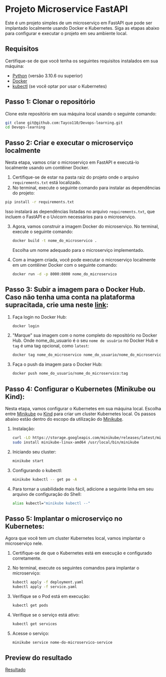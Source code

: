 # Projeto Microservice FastAPI

Este é um projeto simples de um microserviço em FastAPI que pode ser implantado localmente usando Docker e Kubernetes. Siga as etapas abaixo para configurar e executar o projeto em seu ambiente local.

## Requisitos

Certifique-se de que você tenha os seguintes requisitos instalados em sua máquina:

- [Python](https://www.python.org/downloads/) (versão 3.10.6 ou superior)
- [Docker](https://www.docker.com/get-started)
- [kubectl](https://kubernetes.io/docs/tasks/tools/install-kubectl/) (se você optar por usar o Kubernetes)

## Passo 1: Clonar o repositório

Clone este repositório em sua máquina local usando o seguinte comando:
  ```bash
  git clone git@github.com:Tayco110/Devops-learning.git
  cd Devops-learning
  ```

## Passo 2: Criar e executar o microserviço localmente

  Nesta etapa, vamos criar o microserviço em FastAPI e executá-lo localmente usando um contêiner Docker.

  1. Certifique-se de estar na pasta raiz do projeto onde o arquivo `requirements.txt` está localizado.
  2. No terminal, execute o seguinte comando para instalar as dependências do projeto:
  ```bash
  pip install -r requirements.txt
  ```
  Isso instalará as dependências listadas no arquivo `requirements.txt`, que incluem o FastAPI e o Uvicorn necessários para o microserviço.
  
  3. Agora, vamos construir a imagem Docker do microserviço. No terminal, execute o seguinte comando:
     ```bash
     docker build -t nome_do_microservico .
     ```
     Escolha um nome adequado para o microserviço implementado.
  
  4. Com a imagem criada, você pode executar o microserviço localmente em um contêiner Docker com o seguinte comando:
     ```bash
     docker run -d -p 8000:8000 nome_do_microservico
     ```
  ## Passo 3: Subir a imagem para o Docker Hub. Caso não tenha uma conta na plataforma supracitada, crie uma neste [link](https://hub.docker.com/signup):
  
  1. Faça login no Docker Hub:
     ```bash
     docker login
     ```
     
  2. "Marque" sua imagem com o nome completo do repositório no Docker Hub. Onde nome_do_usuario é o seu `nome de usuário` no Docker Hub e `tag` é uma tag opcional, como `latest`:
     ```bash
     docker tag nome_do_microservico nome_do_usuario/nome_do_microservico:tag
     ```
  
  4. Faça o push da imagem para o Docker Hub:
     ```bash
     docker push nome_do_usuario/nome_do_microservico:tag
     ```

## Passo 4: Configurar o Kubernetes (Minikube ou Kind):

Nesta etapa, vamos configurar o Kubernetes em sua máquina local. Escolha entre [Minikube](https://minikube.sigs.k8s.io/docs/start/) ou [Kind](https://kind.sigs.k8s.io/docs/user/quick-start/) para criar um cluster Kubernetes local. Os passos abaixo estão dentro do escopo da utilização do [Minikube](https://minikube.sigs.k8s.io/docs/start/).

  1. Instalação:

     ```bash
     curl -LO https://storage.googleapis.com/minikube/releases/latest/minikube-linux-amd64
     sudo install minikube-linux-amd64 /usr/local/bin/minikube
     ```
  2. Iniciando seu cluster:

     ```bash
     minikube start
     ```
  3. Configurando o kubectl:

     ```bash
     minikube kubectl -- get po -A
     ```
  4. Para tornar a usabilidade mais fácil, adicione a seguinte linha em seu arquivo de configuração do Shell:

     ```bash
     alias kubectl="minikube kubectl --"
     ```

## Passo 5: Implantar o microserviço no Kubernetes:
  Agora que você tem um cluster Kubernetes local, vamos implantar o microserviço nele.

  1. Certifique-se de que o Kubernetes está em execução e configurado corretamente.
  2. No terminal, execute os seguintes comandos para implantar o microserviço:

     ```bash
     kubectl apply -f deployment.yaml
     kubectl apply -f service.yaml
     ```
  3. Verifique se o Pod está em execução:

     ```bash
     kubectl get pods
     ```
  4. Verifique se o serviço está ativo:

     ```bash
     kubectl get services
     ```
     
  5. Acesse o serviço:

     ```bash
     minikube service nome-do-microservico-service
     ```
## Preview do resultado
[Resultado](https://github.com/Tayco110/Devops-learning/assets/44499744/bd6766b5-c58d-4648-bd33-1904410d3cf1)


